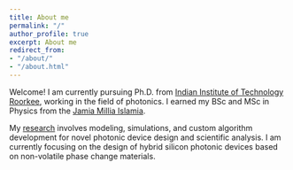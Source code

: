 ```yaml
---
title: About me
permalink: "/"
author_profile: true
excerpt: About me
redirect_from:
- "/about/"
- "/about.html"
---
```


Welcome! I am currently pursuing Ph.D. from [Indian Institute of Technology Roorkee](https://www.iitr.ac.in/), working in the field of photonics. I earned
my BSc and MSc in Physics from the
[Jamia Millia Islamia](https://www.jmi.ac.in/).

My [research](research) involves modeling, simulations, and custom algorithm development for novel photonic device design and scientific analysis. I am currently focusing on the design of hybrid silicon photonic devices based on non-volatile phase change materials.  
